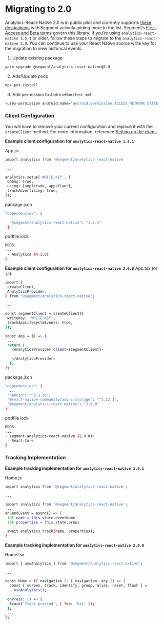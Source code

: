 # Migrating to 2.0

Analytics-React-Native 2.0 is in public pilot and currently supports [these destinations](https://github.com/segmentio/analytics-react-native/tree/master/packages/plugins) with Segment actively adding more to the list. Segment’s [First-Access and Beta terms](https://segment.com/legal/first-access-beta-preview/) govern this library.
If you’re using `analytics-react-native 1.5.1` or older, follow these steps to migrate to the `analytics-react-native 2.0`. You can continue to use your React Native source write key for the migration to view historical events.

1. Update existing package

```sh
yarn upgrade @segment/analytics-react-native@2.0
```

2. Add/Update pods

```sh
npx pod-install
```

3. Add permission to `AndroidManifest.xml`

```sh
<uses-permission android:name="android.permission.ACCESS_NETWORK_STATE" />
```

### Client Configuration

You will have to remove your current configuration and replace it with the `createClient` method. For more information, reference [Setting up the client.](https://github.com/segmentio/analytics-react-native#setting-up-the-client)

**Example client configuration for `analytics-react-native 1.5.1`**

App.js:

```sh
import analytics from '@segment/analytics-react-native'

...

analytics.setup('WRITE_KEY', {
 debug: true,
 using: [amplitude, appsflyer],
 trackAdvertising: true,
});

```

package.json

```sh
"dependencies": {
   ...
  "@segment/analytics-react-native": "1.5.1"
 }
```

podfile.lock

```sh
PODS:
...
 - Analytics (4.1.6)
}
```

**Example client configuration for `analytics-react-native 2.0.0`**
App.tsx (or .js):

```sh
import {
 createClient,
 AnalyticsProvider,
} from '@segment/analytics-react-native';

...

const segmentClient = createClient({
 writeKey: 'WRITE_KEY',
 trackAppLifecycleEvents: true,
});

const App = () => {
 ...
 return (
   <AnalyticsProvider client={segmentClient}>
    ...
   </AnalyticsProvider>
  );
};
```

package.json

```sh
"dependencies": {
  ...
 "nanoid": "^3.1.30",
 "@react-native-community/async-storage": "^1.12.1",
 "@segment/analytics-react-native": "2.0.0"
}
```

podfile.lock

```sh
PODS:
...
- segment-analytics-react-native (2.0.0):
 - React-Core
}
```

### Tracking Implementation

**Example tracking implementation for `analytics-react-native 1.5.1`**

Home.js

```sh
import analytics from '@segment/analytics-react-native';

...

import analytics from '@segment/analytics-react-native';
...
onSendEvent = async() => {
 let name = this.state.eventName
 let properties = this.state.props

 await analytics.track(name, properties);
}
```

**Example tracking implementation for `analytics-react-native 2.0.0`**

Home.tsx

```sh
import { useAnalytics } from '@segment/analytics-react-native';

...

const Home = ({ navigation }: { navigation: any }) => {
  const { screen, track, identify, group, alias, reset, flush } =
    useAnalytics();
    ...
 onPress: () => {
  track('Track pressed', { foo: 'bar' });
 };
 ...
};
```
